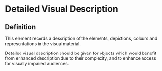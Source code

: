 # Detailed Visual Description

## Definition

This element records a description of the elements, depictions, colours and representations in the visual material. 



Detailed visual description should be given for objects which would benefit from enhanced description due to their complexity, and to enhance access for visually impaired audiences.  



